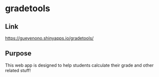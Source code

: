# gradetools

## Link

https://gueyenono.shinyapps.io/gradetools/

## Purpose

This web app is designed to help students calculate their grade and other related stuff!
